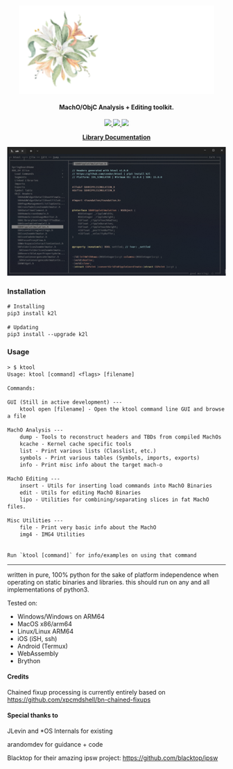 <p align="center">
<img src=".github/svg/logo.png" alt="Logo" width=450px> 
</p>
<h4 align="center">
MachO/ObjC Analysis + Editing toolkit.
</h4>
<p align="center">
  <a href="https://github.com/kritantadev/ktool/actions/workflows/tests.yml">
    <image src="https://github.com/kritantadev/ktool/actions/workflows/tests.yml/badge.svg">
  </a>
  <a href="https://ktool.rtfd.io">
    <image src="https://readthedocs.org/projects/ktool/badge/?version=latest">
  </a>
  <a href="https://pypi.org/project/k2l/">
    <image src="https://badge.fury.io/py/k2l.svg">
  </a>
    <br>
</p>
    
<p align="center">
  <strong><a href="https://ktool.cynder.me/en/latest/ktool.html"> Library Documentation </a></strong>
  <br>
</p>
    
<img src=".github/tui.png">

### Installation

```shell
# Installing
pip3 install k2l

# Updating
pip3 install --upgrade k2l
```

### Usage 

```
> $ ktool
Usage: ktool [command] <flags> [filename]

Commands:

GUI (Still in active development) ---
    ktool open [filename] - Open the ktool command line GUI and browse a file

MachO Analysis ---
    dump - Tools to reconstruct headers and TBDs from compiled MachOs
    kcache - Kernel cache specific tools
    list - Print various lists (Classlist, etc.)
    symbols - Print various tables (Symbols, imports, exports)
    info - Print misc info about the target mach-o

MachO Editing ---
    insert - Utils for inserting load commands into MachO Binaries
    edit - Utils for editing MachO Binaries
    lipo - Utilities for combining/separating slices in fat MachO files.

Misc Utilities ---
    file - Print very basic info about the MachO
    img4 - IMG4 Utilities
    

Run `ktool [command]` for info/examples on using that command
```
    
---

written in pure, 100% python for the sake of platform independence when operating on static binaries and libraries. 
this should run on any and all implementations of python3.
    
Tested on:
* Windows/Windows on ARM64
* MacOS x86/arm64
* Linux/Linux ARM64
* iOS (iSH, ssh)
* Android (Termux)
* WebAssembly
* Brython
    
#### Credits
    
Chained fixup processing is currently entirely based on https://github.com/xpcmdshell/bn-chained-fixups

#### Special thanks to

JLevin and *OS Internals for existing

arandomdev for guidance + code

Blacktop for their amazing ipsw project: https://github.com/blacktop/ipsw  
